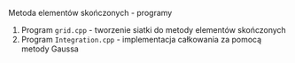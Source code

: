 Metoda elementów skończonych - programy

1. Program `grid.cpp` - tworzenie siatki do metody elementów skończonych
2. Program `Integration.cpp` - implementacja całkowania za pomocą metody Gaussa
